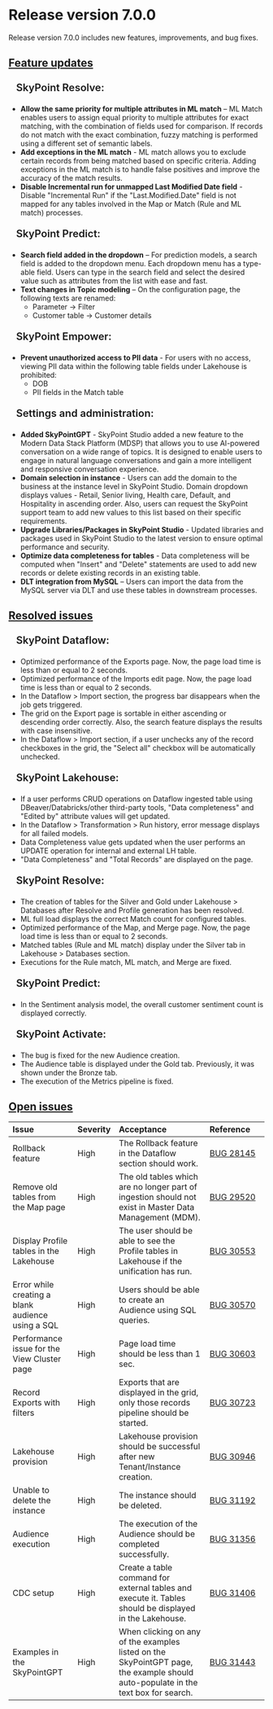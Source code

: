 # Release version 7.0.0

Release version 7.0.0 includes new features, improvements, and bug fixes.

## [Feature updates](#tab/tabid-1)

<div style= "font-size:20px; font-weight:600; line-height:1.8;margin:15px">SkyPoint Resolve:</div>

- **Allow the same priority for multiple attributes in ML match** – ML Match enables users to assign equal priority to multiple attributes for exact matching, with the combination of fields used for comparison. If records do not match with the exact combination, fuzzy matching is performed using a different set of semantic labels.
- **Add exceptions in the ML match** - ML match allows you to exclude certain records from being matched based on specific criteria. Adding exceptions in the ML match is to handle false positives and improve the accuracy of the match results.
- **Disable Incremental run for unmapped Last Modified Date field** - Disable "Incremental Run" if the "Last.Modified.Date" field is not mapped for any tables involved in the Map or Match (Rule and ML match) processes.

<div style= "font-size:20px; font-weight:600; line-height:1.8;margin:15px">SkyPoint Predict:</div>

- **Search field added in the dropdown** – For prediction models, a search field is added to the dropdown menu. Each dropdown menu has a type-able field. Users can type in the search field and select the desired value such as attributes from the list with ease and fast.
- **Text changes in Topic modeling** – On the configuration page, the following texts are renamed:	
  - Parameter -> Filter
  - Customer table -> Customer details

<div style= "font-size:20px; font-weight:600; line-height:1.8;margin:15px">SkyPoint Empower:</div>

- **Prevent unauthorized access to PII data** - For users with no access, viewing PII data within the following table fields under Lakehouse is prohibited:
  - DOB
  - PII fields in the Match table  

<div style= "font-size:20px; font-weight:600; line-height:1.8;margin:15px">Settings and administration:</div>  

- **Added SkyPointGPT** - SkyPoint Studio added a new feature to the Modern Data Stack Platform (MDSP) that allows you to use AI-powered conversation on a wide range of topics. It is designed to enable users to engage in natural language conversations and gain a more intelligent and responsive conversation experience.
- **Domain selection in instance** - Users can add the domain to the business at the instance level in SkyPoint Studio. Domain dropdown displays values - Retail, Senior living, Health care, Default, and Hospitality in ascending order. Also, users can request the SkyPoint support team to add new values to this list based on their specific requirements.
- **Upgrade Libraries/Packages in SkyPoint Studio** - Updated libraries and packages used in SkyPoint Studio to the latest version to ensure optimal performance and security.
- **Optimize data completeness for tables** - Data completeness will be computed when "Insert" and "Delete" statements are used to add new records or delete existing records in an existing table.
- **DLT integration from MySQL** – Users can import the data from the MySQL server via DLT and use these tables in downstream processes.

## [Resolved issues](#tab/tabid-2)

<div style= "font-size:20px; font-weight:600; line-height:1.8;margin:15px">SkyPoint Dataflow:</div>

- Optimized performance of the Exports page. Now, the page load time is less than or equal to 2 seconds.
- Optimized performance of the Imports edit page. Now, the page load time is less than or equal to 2 seconds.
- In the Dataflow > Import section, the progress bar disappears when the job gets triggered.
- The grid on the Export page is sortable in either ascending or descending order correctly. Also, the search feature displays the results with case insensitive.
- In the Dataflow > Import section, if a user unchecks any of the record checkboxes in the grid, the "Select all" checkbox will be automatically unchecked.

<div style= "font-size:20px; font-weight:600; line-height:1.8;margin:15px">SkyPoint Lakehouse:</div>

- If a user performs CRUD operations on Dataflow ingested table using DBeaver/Databricks/other third-party tools, "Data completeness" and "Edited by" attribute values will get updated.
- In the Dataflow > Transformation > Run history, error message displays for all failed models.
- Data Completeness value gets updated when the user performs an UPDATE operation for internal and external LH table. 
- "Data Completeness" and "Total Records" are displayed on the page. 

<div style= "font-size:20px; font-weight:600; line-height:1.8;margin:15px">SkyPoint Resolve:</div>

- The creation of tables for the Silver and Gold under Lakehouse > Databases after Resolve and Profile generation has been resolved.
- ML full load displays the correct Match count for configured tables.
- Optimized performance of the Map, and Merge page. Now, the page load time is less than or equal to 2 seconds.
- Matched tables (Rule and ML match) display under the Silver tab in Lakehouse > Databases section.
- Executions for the Rule match, ML match, and Merge are fixed.

<div style= "font-size:20px; font-weight:600; line-height:1.8;margin:15px">SkyPoint Predict:</div>

- In the Sentiment analysis model, the overall customer sentiment count is displayed correctly.

<div style= "font-size:20px; font-weight:600; line-height:1.8;margin:15px">SkyPoint Activate:</div>

- The bug is fixed for the new Audience creation.
- The Audience table is displayed under the Gold tab. Previously, it was shown under the Bronze tab.
- The execution of the Metrics pipeline is fixed.


## [Open issues](#tab/tabid-3)


|Issue|Severity|Acceptance|<div style="width:100px">Reference</div>|
| :- | :- | :- | :- |
|Rollback feature|High|The Rollback feature in the Dataflow section should work.|[BUG 28145](https://dev.azure.com/skypointgroup/skypoint/_workitems/edit/28145)|
|Remove old tables from the Map page|High|The old tables which are no longer part of ingestion should not exist in Master Data Management (MDM).|[BUG 29520](https://dev.azure.com/skypointgroup/skypoint/_workitems/edit/29520)|
|Display Profile tables in the Lakehouse|High|The user should be able to see the Profile tables in Lakehouse if the unification has run.|[BUG 30553](https://dev.azure.com/skypointgroup/skypoint/_workitems/edit/30553)|
|Error while creating a blank audience using a SQL|High|Users should be able to create an Audience using SQL queries.|[BUG 30570](https://dev.azure.com/skypointgroup/skypoint/_workitems/edit/30570)|
|Performance issue for the View Cluster page|High|Page load time should be less than 1 sec.|[BUG 30603](https://dev.azure.com/skypointgroup/skypoint/_workitems/edit/30603)|
|Record Exports with filters|High|Exports that are displayed in the grid, only those records pipeline should be started.|[BUG 30723](https://dev.azure.com/skypointgroup/skypoint/_workitems/edit/30723)|
|Lakehouse provision|High|Lakehouse provision should be successful after new Tenant/Instance creation.|[BUG 30946](https://dev.azure.com/skypointgroup/skypoint/_workitems/edit/30946)|
|Unable to delete the instance|High|The instance should be deleted. |[BUG 31192](https://dev.azure.com/skypointgroup/skypoint/_workitems/edit/31192)|
|Audience execution|High|The execution of the Audience should be completed successfully.|[BUG 31356](https://dev.azure.com/skypointgroup/skypoint/_workitems/edit/31356)|
|CDC setup|High|Create a table command for external tables and execute it. Tables should be displayed in the Lakehouse.|[BUG 31406](https://dev.azure.com/skypointgroup/skypoint/_workitems/edit/31406)|
|Examples in the SkyPointGPT|High|When clicking on any of the examples listed on the SkyPointGPT page, the example should auto-populate in the text box for search.|[BUG 31443](https://dev.azure.com/skypointgroup/skypoint/_workitems/edit/31443)|



